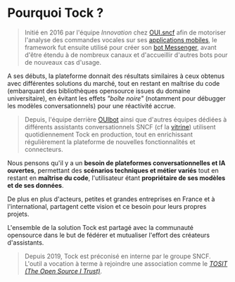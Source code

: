 # Pourquoi Tock ?

> Initié en 2016 par l'équipe _Innovation_ chez [OUI.sncf](https://www.oui.sncf/) afin de motoriser l'analyse des 
commandes vocales sur ses [applications mobiles](https://www.oui.sncf/mobile), le framework fut ensuite utilisé pour 
créer son [bot Messenger](https://www.messenger.com/t/oui.sncf), avant d'être étendu à de nombreux canaux et d'accueillir 
d'autres bots pour de nouveaux cas d'usage.

A ses débuts, la plateforme donnait des résultats similaires à ceux obtenus avec différentes solutions du marché, tout 
en restant en maîtrise du code (embarquant des bibliothèques opensource issues du domaine universitaire), 
en évitant les effets _"boîte noire"_ (notamment pour débugger les modèles conversationnels) pour une réactivité accrue.

> Depuis, l'équipe derrière [OUIbot](https://www.oui.sncf/services/assistant) ainsi que d'autres équipes dédiées à différents 
assistants conversationnels SNCF (cf la [vitrine](vitrine.md)) utilisent quotidiennement Tock en 
production, tout en enrichissant régulièrement la plateforme de nouvelles fonctionnalités et connecteurs.

Nous pensons qu'il y a un **besoin de plateformes conversationnelles et IA ouvertes**, permettant des **scénarios 
techniques et métier variés** tout en restant en **maîtrise du code**, l'utilisateur étant **propriétaire de ses 
modèles et de ses données**.

De plus en plus d'acteurs, petites et grandes entreprises en France et à l'international, partagent cette vision 
et ce besoin pour leurs propres projets.

L'ensemble de la solution Tock est partagé avec la communauté opensource dans le but de fédérer et 
mutualiser l'effort des créateurs d'assistants.

> Depuis 2019, Tock est préconisé en interne par le groupe SNCF. L'outil a vocation à terme à rejoindre une 
association comme le [_TOSIT (The Open Source I Trust)_](http://tosit.fr/).
